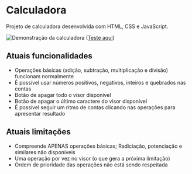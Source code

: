 # Calculadora
Projeto de calculadora desenvolvida com HTML, CSS e JavaScript.

![Demonstração da calculadora](https://user-images.githubusercontent.com/44930401/185703103-b3d3021b-d1e8-4c82-83f8-f3a5c7e4cf1f.gif)
([Teste aqui](app/main/index.html))

## Atuais funcionalidades
- Operações básicas (adição, subtração, multiplicação e divisão) funcionam normalmente
- É possível usar números positivos, negativos, inteiros e quebrados nas contas
- Botão de apagar todo o visor disponível
- Botão de apagar o último caractere do visor disponível
- É possível seguir um ritmo de contas clicando nas operações para apresentar resultado
## Atuais limitações
- Compreende APENAS operações básicas; Radiciação, potenciação e similares não disponíveis
- Uma operação por vez no visor (o que gera a próxima limitação)
- Ordem de prioridade das operações não está sendo respeitada
